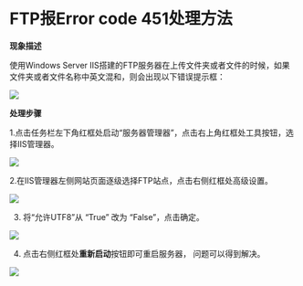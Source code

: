 # FTP报Error code 451处理方法
**现象描述**

使用Windows Server IIS搭建的FTP服务器在上传文件夹或者文件的时候，如果文件夹或者文件名称中英文混和，则会出现以下错误提示框：

![](https://github.com/jdcloudcom/cn/blob/edit/image/Elastic-Compute/Virtual-Machine/Windows/FTP%E6%8A%A5Error%20code%20451%E5%A4%84%E7%90%86%E6%96%B9%E6%B3%9501.png)

**处理步骤**

1.点击任务栏左下角红框处启动“服务器管理器”，点击右上角红框处工具按钮，选择IIS管理器。

![](https://github.com/jdcloudcom/cn/blob/edit/image/Elastic-Compute/Virtual-Machine/Windows/FTP%E6%8A%A5Error%20code%20451%E5%A4%84%E7%90%86%E6%96%B9%E6%B3%9502.png)

2.在IIS管理器左侧网站页面逐级选择FTP站点，点击右侧红框处高级设置。

![](https://github.com/jdcloudcom/cn/blob/edit/image/Elastic-Compute/Virtual-Machine/Windows/FTP%E6%8A%A5Error%20code%20451%E5%A4%84%E7%90%86%E6%96%B9%E6%B3%9503.png)

3. 将“允许UTF8”从 “True” 改为 “False”，点击确定。

![](https://github.com/jdcloudcom/cn/blob/edit/image/Elastic-Compute/Virtual-Machine/Windows/FTP%E6%8A%A5Error%20code%20451%E5%A4%84%E7%90%86%E6%96%B9%E6%B3%9504.png)

4. 点击右侧红框处**重新启动**按钮即可重启服务器， 问题可以得到解决。

![](https://github.com/jdcloudcom/cn/blob/edit/image/Elastic-Compute/Virtual-Machine/Windows/FTP%E6%8A%A5Error%20code%20451%E5%A4%84%E7%90%86%E6%96%B9%E6%B3%9505.png)
